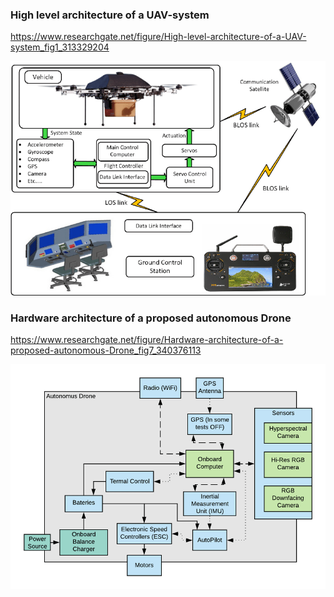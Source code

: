 ### High level architecture of a UAV-system
https://www.researchgate.net/figure/High-level-architecture-of-a-UAV-system_fig1_313329204

![](High-level-architecture-of-a-UAV-system.png)

### Hardware architecture of a proposed autonomous Drone
https://www.researchgate.net/figure/Hardware-architecture-of-a-proposed-autonomous-Drone_fig7_340376113

![](Hardware-architecture-of-a-proposed-autonomous-Drone.png)
